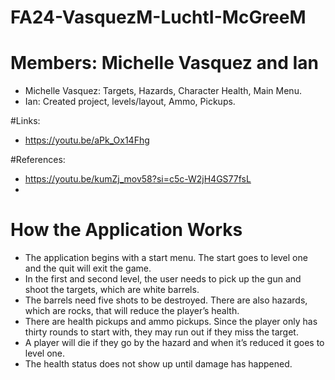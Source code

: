 # FA24-VasquezM-LuchtI-McGreeM
# Members: Michelle Vasquez and Ian 
* Michelle Vasquez: Targets, Hazards, Character Health, Main Menu.
* Ian: Created project, levels/layout, Ammo, Pickups.

#Links: 
* https://youtu.be/aPk_Ox14Fhg

#References: 
* https://youtu.be/kumZj_mov58?si=c5c-W2jH4GS77fsL
* 
# How the Application Works
* The application begins with a start menu. The start goes to level one and the quit will exit the game. 
* In the first and second level, the user needs to pick up the gun and shoot the targets, which are white barrels. 
* The barrels need five shots to be destroyed. There are also hazards, which are rocks, that will reduce the player’s health. 
* There are health pickups and ammo pickups. Since the player only has thirty rounds to start with, they may run out if they miss the target. 
* A player will die if they go by the hazard and when it’s reduced it goes to level one. 
* The health status does not show up until damage has happened. 
